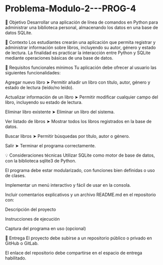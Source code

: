 # Problema-Modulo-2---PROG-4

🎯 Objetivo
Desarrollar una aplicación de línea de comandos en Python para administrar una biblioteca personal, almacenando los datos en una base de datos SQLite.

📝 Contexto
Los estudiantes crearán una aplicación que permita registrar y administrar información sobre libros, incluyendo su autor, género y estado de lectura. La finalidad es practicar la interacción entre Python y SQLite mediante operaciones básicas de una base de datos.

📌 Requisitos funcionales mínimos
Tu aplicación debe ofrecer al usuario las siguientes funcionalidades:

Agregar nuevo libro
➤ Permitir añadir un libro con título, autor, género y estado de lectura (leído/no leído).

Actualizar información de un libro
➤ Permitir modificar cualquier campo del libro, incluyendo su estado de lectura.

Eliminar libro existente
➤ Eliminar un libro del sistema.

Ver listado de libros
➤ Mostrar todos los libros registrados en la base de datos.

Buscar libros
➤ Permitir búsquedas por título, autor o género.

Salir
➤ Terminar el programa correctamente.

💡 Consideraciones técnicas
Utilizar SQLite como motor de base de datos, con la biblioteca sqlite3 de Python.

El programa debe estar modularizado, con funciones bien definidas o uso de clases.

Implementar un menú interactivo y fácil de usar en la consola.

Incluir comentarios explicativos y un archivo README.md en el repositorio con:

Descripción del proyecto

Instrucciones de ejecución

Captura del programa en uso (opcional)

🚀 Entrega
El proyecto debe subirse a un repositorio público o privado en GitHub o GitLab.

El enlace del repositorio debe compartirse en el espacio de entrega habilitado.
